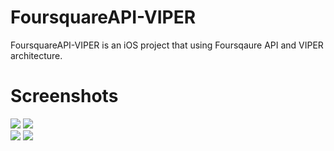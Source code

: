 # FoursquareAPI-VIPER

FoursquareAPI-VIPER is an iOS project that using Foursqaure API and VIPER architecture.

# Screenshots

<div>
<img src="https://github.com/bsenturk/FoursquareAPI-VIPER/blob/master/screenshots/Simulator%20Screen%20Shot%20-%20iPhone%2011%20-%202020-01-02%20at%2013.22.57.png" width="%30" height="%30">
<img src="https://github.com/bsenturk/FoursquareAPI-VIPER/blob/master/screenshots/Simulator%20Screen%20Shot%20-%20iPhone%2011%20-%202020-01-02%20at%2013.23.14.png" width="%30" height="%30">
</div>
<div>
<img src="https://github.com/bsenturk/FoursquareAPI-VIPER/blob/master/screenshots/Simulator%20Screen%20Shot%20-%20iPhone%2011%20-%202020-01-02%20at%2013.23.25.png" width="%30" height="%30">   
<img src="https://github.com/bsenturk/FoursquareAPI-VIPER/blob/master/screenshots/Ekran%20Resmi%202020-01-02%2013.49.13.png" width="%30" height="%30">
</div>
